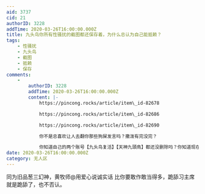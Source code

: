 ```yaml
---
aid: 3737
cid: 21
authorID: 3228
addTime: 2020-03-26T16:00:00.000Z
title: 九头鸟你所有性骚扰的截图都还保存着，为什么总认为自己能抵赖？
tags:
    - 性骚扰
    - 九头鸟
    - 截图
    - 抵赖
    - 保存
comments:
    -
        authorID: 3228
        addTime: 2020-03-26T16:00:00.000Z
        content: |-
            https://pincong.rocks/article/item\_id-82678

            https://pincong.rocks/article/item\_id-82686

            https://pincong.rocks/article/item\_id-82690

            你不是总喜欢让人去翻你那些狗屎发言吗？撒泼有完没完？

            你知道自己的两个账号【九头鸟复活】【天神九頭鳥】都还没删除吗？你知道现在你的发言还在服务器上吗？
date: 2020-03-26T16:00:00.000Z
category: 无人区
---
```


同为旧品葱三幻神，黄牧师@用爱心说诚实话 比你要敢作敢当得多，跪舔习主席就是跪舔了，也不否认。
